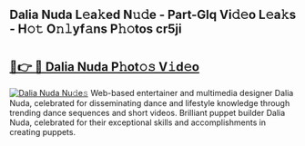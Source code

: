## Dalia Nuda L𝚎a𝚔ed N𝚞𝚍e - Part-Glq Vi𝚍𝚎o L𝚎a𝚔s - H𝚘𝚝 O𝚗𝚕yf𝚊ns P𝚑𝚘tos cr5ji

# <h2><a href="http://kf0obg.oniu.top/?m=Dalia+Nuda">🔗👉 🔴 Dalia Nuda P𝚑ot𝚘𝚜 V𝚒d𝚎o</a></h2>

[![Dalia Nuda Nu𝚍e𝚜](https://i.imgur.com/0qMVB7G.gif)](http://kf0obg.oniu.top/?m=Dalia+Nuda)
Web-based entertainer and multimedia designer Dalia Nuda, celebrated for disseminating dance and lifestyle knowledge through trending dance sequences and short videos. Brilliant puppet builder Dalia Nuda, celebrated for their exceptional skills and accomplishments in creating puppets.  
